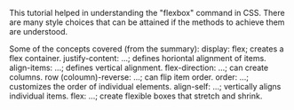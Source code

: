 This tutorial helped in understanding the "flexbox" command in CSS. There are many style choices that can be attained if the methods to achieve them are understood. 

Some of the concepts covered (from the summary):
display: flex; creates a flex container.
justify-content: ...; defines horiontal alignment of items.
align-items: ...; defines vertical alignment.
flex-direction: ...; can create columns.
row (coloumn)-reverse: ...; can flip item order.
order: ...; customizes the order of individual elements.
align-self: ...; vertically aligns individual items.
flex: ...; create flexible boxes that stretch and shrink.
